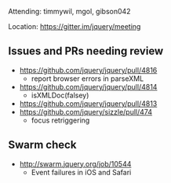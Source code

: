 Attending: timmywil, mgol, gibson042

Location: https://gitter.im/jquery/meeting

## Issues and PRs needing review
* https://github.com/jquery/jquery/pull/4816 
	- report browser errors in parseXML
* https://github.com/jquery/jquery/pull/4814 
	- isXMLDoc(falsey)
* https://github.com/jquery/jquery/pull/4813 
* https://github.com/jquery/sizzle/pull/474 
	- focus retriggering

## Swarm check
* http://swarm.jquery.org/job/10544 
	- Event failures in iOS and Safari
